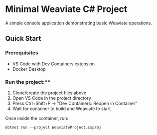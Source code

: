 # Minimal Weaviate C# Project

A simple console application demonstrating basic Weaviate operations.

## Quick Start

### Prerequisites

- VS Code with Dev Containers extension
- Docker Desktop

### Run the project:**

1. Clone/create the project files above
2. Open VS Code in the project directory
3. Press Ctrl+Shift+P -> "Dev Containers: Reopen in Container"
4. Wait for container to build and Weaviate to start

Once inside the container, run:

```
dotnet run --project WeaviateProject.csproj
```
